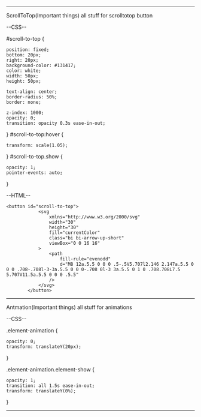 -------------------------------------------------------------------------------------------------------------------------------------------------------------------------------

ScrollToTop(Important things)
all stuff for scrolltotop button

--CSS--

#scroll-to-top {

	position: fixed;
	bottom: 20px;
	right: 20px;
	background-color: #131417;
	color: white;
	width: 50px;
	height: 50px;

	text-align: center;
	border-radius: 50%;
	border: none;

	z-index: 1000;
	opacity: 0;
	transition: opacity 0.3s ease-in-out;
}
#scroll-to-top:hover {

	transform: scale(1.05);
}
#scroll-to-top.show {

	opacity: 1;
	pointer-events: auto;
}

--HTML--
    
    <button id="scroll-to-top">
                <svg
                    xmlns="http://www.w3.org/2000/svg"
                    width="30"
                    height="30"
                    fill="currentColor"
                    class="bi bi-arrow-up-short"
                    viewBox="0 0 16 16"
                >
                    <path
                        fill-rule="evenodd"
                        d="M8 12a.5.5 0 0 0 .5-.5V5.707l2.146 2.147a.5.5 0 0 0 .708-.708l-3-3a.5.5 0 0 0-.708 0l-3 3a.5.5 0 1 0 .708.708L7.5 5.707V11.5a.5.5 0 0 0 .5.5"
                    />
                </svg>
            </button>

-------------------------------------------------------------------------------------------------------------------------------------------------------------------------------
Antmation(Important things)
all stuff for animations

--CSS--

.element-animation {

	opacity: 0;
	transform: translateY(20px);
}

.element-animation.element-show {

	opacity: 1;
	transition: all 1.5s ease-in-out;
	transform: translateY(0%);
}

-------------------------------------------------------------------------------------------------------------------------------------------------------------------------------


